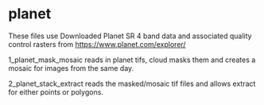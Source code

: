 # planet

These files use Downloaded Planet SR 4 band data and associated quality control rasters from https://www.planet.com/explorer/

1_planet_mask_mosaic reads in planet tifs, cloud masks them and creates a mosaic for images from the same day. 

2_planet_stack_extract reads the masked/mosaic tif files and allows extract for either points or polygons. 




